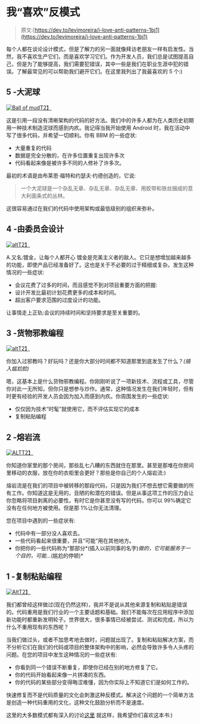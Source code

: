 # 我“喜欢”反模式

> 原文:[https://dev.to/levimoreira/i-love-anti-patterns-1bj1](https://dev.to/levimoreira/i-love-anti-patterns-1bj1)

每个人都在谈论设计模式，但是了解力的另一面就像拜访老朋友一样有启发性。当然，我不喜欢生产它们，而是喜欢学习它们。作为开发人员，我们总是试图提高自己，但是为了能够提高，我们需要犯错误，其中一些是我们在职业生涯中犯的错误。了解最常见的可以帮助我们避开它们。在这里我列出了我最喜欢的 5 个:)

## 5 -大泥球

[![Ball of mud](../Images/20ed65257801869d75920128b2a96b8f.png)T2】](https://res.cloudinary.com/practicaldev/image/fetch/s--gOcSeHXc--/c_limit%2Cf_auto%2Cfl_progressive%2Cq_auto%2Cw_880/https://www.synthesis.co.za/wp-content/uploads/bfi_thumb/AgileArchitecture1-1rl3zo5ig9008zq8zgwie6cn9vnbl7um76y52b72jvbo.jpeg)

这是引用一段没有清晰架构的代码的好方法。我们中的许多人都为在人类历史初期用一种技术制造泥球而感到内疚。我记得当我开始使用 Android 时，我在活动中写了很多代码，并希望一切顺利。你有 BBM 的一些症状:

*   大量重复的代码
*   数据是完全分散的，在许多位置重复出现许多次
*   代码看起来像是被许多不同的人修补了许多次。

最初的术语是由布莱恩·福特和约瑟夫·约德创造的，它说:

> 一个大泥球是一个杂乱无章、杂乱无章、杂乱无章、用胶带和铁丝捆成的意大利面条式的丛林。

这很容易通过在我们的代码中使用架构或最低级别的组织来弥补。

## 4 -由委员会设计

[![alt](../Images/216054dffea08232fa60a848aea18a3a.png)T2】](https://res.cloudinary.com/practicaldev/image/fetch/s--IeGDgS30--/c_limit%2Cf_auto%2Cfl_progressive%2Cq_auto%2Cw_880/https://www.sutter-group.com/wp-content/uploads/2015/03/design-by-committee-featured.jpg)

A.又名:镀金，让每个人都开心
镀金是完美主义者的敌人。它只是想增加越来越多的功能，即使产品已经准备好了。这也是关于不必要的过于精细或复杂。发生这种情况的一些症状:

*   会议花费了过多的时间，而且感觉不到对项目重要方面的把握:
*   设计开发比最初计划花费更多的成本和时间。
*   超出客户要求范围的过度设计的功能。

让事情走上正轨:会议的持续时间和坚持要求是至关重要的。

## 3 -货物邪教编程

[![alt](../Images/cb2a18a0a5336f9a30d3929aba4ea28b.png)T2】](https://res.cloudinary.com/practicaldev/image/fetch/s--Ge5_mEcN--/c_limit%2Cf_auto%2Cfl_progressive%2Cq_auto%2Cw_880/http://polemicsreport.com/wp-content/uploads/2016/09/cult.jpg)

你加入过邪教吗？好玩吗？还是你大部分时间都不知道那里到底发生了什么？*(插入尴尬脸)*

嗯，这基本上是什么货物邪教编程。你刚刚听说了一项新技术、流程或工具，尽管你对此一无所知，但你只是想参与炒作。通常，这种情况发生在我们年轻时，但有时更有经验的开发人员会因为加入而感到内疚。你周围发生的一些症状:

*   仅仅因为技术“时髦”就使用它，而不评估实现它的成本
*   复制粘贴编程

## 2 -熔岩流

[![ALT](../Images/6c9c81ffe3c5d8def79945436bbba7cc.png)T2】](https://res.cloudinary.com/practicaldev/image/fetch/s--eV88aDMJ--/c_limit%2Cf_auto%2Cfl_progressive%2Cq_auto%2Cw_880/https://media.npr.org/assets/img/2018/05/07/gettyimages-955631046_wide-0861ad06ae15b220e5d142e708423687dbfe574b-s1000-c85.jpg)

你知道你家里的那个房间，那些乱七八糟的东西就住在那里。甚至是那堆在你房间里移动的衣服，放在你的衣柜里会更好？那些是你自己的个人熔岩流:)

熔岩流是在我们的项目中被转移的那段代码，只是因为我们不想去想它需要做的所有工作。你知道这是无用的，丑陋的和潜在的错误。但是从事这项工作的压力会让你忽略将项目剥离的必要性。有时它是你甚至没有写的代码，你可以 99%确定它没有在任何地方被使用。但是那 1%让你无法清理。

您在项目中遇到的一些症状有:

*   代码中有一部分没人喜欢去。
*   一些代码看起来很重要，并且“可能”用在其他地方。
*   你把你的一些代码称为“那部分*(插入以前同事的名字)*做的，它可能服务于一个目的，可能...*(尴尬的停顿)*

## 1 -复制粘贴编程

[![Alt](../Images/af0b297931e198f9f6d0d234dace8fb1.png)T2】](https://res.cloudinary.com/practicaldev/image/fetch/s--LYY9gltO--/c_limit%2Cf_auto%2Cfl_progressive%2Cq_auto%2Cw_880/https://effectivesoftwaredesign.files.wordpress.com/2016/05/copying_and_pasting.jpg%3Fw%3D640)

我们都曾经这样做过(现在仍然这样)，我并不是说从其他来源复制和粘贴是错误的。代码重用是我们行业的一个主要话题和基础。我们不能每次在应用程序中添加新功能时都重新发明轮子。世界很大，很多事情已经被尝试、测试和完成，所以为什么不重用现有的东西呢？

当我们做过头，或者不加思考地去做时，问题就出现了。复制和粘贴解决方案，而不分析它们在我们的代码或项目的整体架构中的影响，必然会导致许多令人头疼的问题。在您的项目中发生这种情况的一些症状有:

*   你看到同一个错误不断重复，即使你已经在别的地方修复了它。
*   你的代码开始看起来像一片拼凑的东西。
*   你的代码的某些部分变得晦涩难懂，因为你实际上不知道它们是如何工作的。

快速修复而不是代码质量的文化会刺激这种反模式。解决这个问题的一个简单方法是创造一种代码重用的文化，这种文化鼓励分析而不是速度。

这里的大多数模式都有深入的讨论[这里](https://www.amazon.com/AntiPatterns-Refactoring-Software-Architectures-Projects/dp/0471197130)
就这样，我希望你们喜欢这本书:)